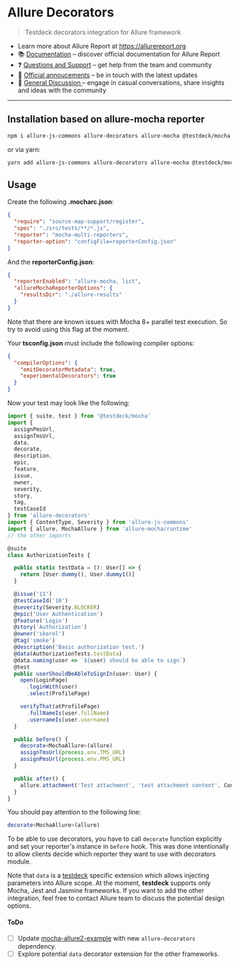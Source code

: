 # Allure Decorators

> Testdeck decorators integration for Allure framework

<!--<img src="https://allurereport.org/public/img/allure-report.svg" alt="Allure Report logo" style="float: right" />-->

- Learn more about Allure Report at https://allurereport.org
- 📚 [Documentation](https://allurereport.org/docs/) – discover official documentation for Allure Report
- ❓ [Questions and Support](https://github.com/orgs/allure-framework/discussions/categories/questions-support) – get help from the team and community
- 📢 [Official annoucements](https://github.com/orgs/allure-framework/discussions/categories/announcements) – be in touch with the latest updates
- 💬 [General Discussion ](https://github.com/orgs/allure-framework/discussions/categories/general-discussion) – engage in casual conversations, share insights and ideas with the community

---

## Installation based on allure-mocha reporter

```bash
npm i allure-js-commons allure-decorators allure-mocha @testdeck/mocha mocha @types/mocha mocha-multi-reporters source-map-support --save-dev
```
or via yarn:
```bash
yarn add allure-js-commons allure-decorators allure-mocha @testdeck/mocha mocha @types/mocha mocha-multi-reporters source-map-support --dev
```

## Usage

Create the following **.mocharc.json**:

```json
{
  "require": "source-map-support/register",
  "spec": "./src/tests/**/*.js",
  "reporter": "mocha-multi-reporters",
  "reporter-option": "configFile=reporterConfig.json"
}
```

And the **reporterConfig.json**:

```json
{
  "reporterEnabled": "allure-mocha, list",
  "allureMochaReporterOptions": {
    "resultsDir": "./allure-results"
  }
}
```

Note that there are known issues with Mocha 8+ parallel test execution. So try to avoid using this flag at the moment.

Your **tsconfig.json** must include the following compiler options:

```json
{
  "compilerOptions": {
    "emitDecoratorMetadata": true,
    "experimentalDecorators": true
  }
}
```

Now your test may look like the following:

```typescript
import { suite, test } from '@testdeck/mocha'
import {
  assignPmsUrl,
  assignTmsUrl,
  data,
  decorate,
  description,
  epic,
  feature,
  issue,
  owner,
  severity,
  story,
  tag,
  testCaseId
} from 'allure-decorators'
import { ContentType, Severity } from 'allure-js-commons'
import { allure, MochaAllure } from 'allure-mocha/runtime'
// the other imports

@suite
class AuthorizationTests {

  public static testData = (): User[] => {
    return [User.dummy(), User.dummy1()]
  }

  @issue('11')
  @testCaseId('10')
  @severity(Severity.BLOCKER)
  @epic('User Authentication')
  @feature('Login')
  @story('Authorization')
  @owner('skorol')
  @tag('smoke')
  @description('Basic authorization test.')
  @data(AuthorizationTests.testData)
  @data.naming(user => `${user} should be able to sign`)
  @test
  public userShouldBeAbleToSignIn(user: User) {
    open(LoginPage)
      .loginWith(user)
      .select(ProfilePage)

    verifyThat(atProfilePage)
      .fullNameIs(user.fullName)
      .usernameIs(user.username)
  }

  public before() {
    decorate<MochaAllure>(allure)
    assignTmsUrl(process.env.TMS_URL)
    assignPmsUrl(process.env.PMS_URL)
  }

  public after() {
    allure.attachment('Test attachment', 'test attachment content', ContentType.TEXT)
  }
}
```

You should pay attention to the following line:

```typescript
decorate<MochaAllure>(allure)
```

To be able to use decorators, you have to call `decorate` function explicitly and set your reporter's instance in `before` hook. This was done intentionally to allow clients decide which reporter they want to use with decorators module.  

Note that `data` is a [testdeck](https://github.com/testdeck/testdeck) specific extension which allows injecting parameters into Allure scope.
At the moment, **testdeck** supports only Mocha, Jest and Jasmine frameworks.
If you want to add the other integration, feel free to contact Allure team to discuss the potential design options. 


#### ToDo

- [ ] Update [mocha-allure2-example](https://github.com/sskorol/mocha-allure2-example) with new `allure-decorators` dependency.   
- [ ] Explore potential `data` decorator extension for the other frameworks.
